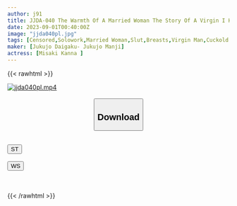 ```yaml
---
author: j91
title: JJDA-040 The Warmth Of A Married Woman The Story Of A Virgin I Had A Gentle Married Woman Take My Brush Down Kanna Misaki
date: 2023-09-01T00:40:00Z
image: "jjda040pl.jpg"
tags: [Censored,Solowork,Married Woman,Slut,Breasts,Virgin Man,Cuckold	 ]
maker: [Jukujo Daigaku- Jukujo Manji]
actress: [Misaki Kanna ]
---
```



{{< rawhtml >}}

<div class="video" data-videoid="yr1LYWWGqwH1LM2">
    <a href="javascript:;">
        <img src="https://my.j91.asia/posts/jjda040pl/jjda040pl.jpg" width="WIDTH" height="HEIGHT" alt="jjda040pl.mp4" loading="lazy">
    </a>
</div>

<script type="text/javascript" src="https://j91.asia/asset/on-demand-st.js"></script>

<br>
  <link rel="stylesheet" href="https://j91.asia/asset/bs5.css">
  
  <center>
  <button class="btn btn-primary" type="button" data-bs-toggle="collapse" data-bs-target=".multi-collapse" aria-expanded="false" aria-controls="multiCollapseExample1 multiCollapseExample2"><h2>Download</h2></button></center>
</p>
<div class="row">
  <div class="col">
    <div class="collapse multi-collapse" id="multiCollapseExample1">
      <div class="card card-body">
	      	      <br>
<div class="buttons">  
<a href="https://streamtape.to/v/yr1LYWWGqwH1LM2"><button class="btn-hover color-3"><i class="fa fa-download"></i> ST</button></a></div>
    </div>
  </div>
</div>
  <div class="col">
    <div class="collapse multi-collapse" id="multiCollapseExample2">
      <div class="card card-body">
	      <br>
<div class="buttons">
    <a href="https://wolfstream.tv/0ifoovoi8llj"><button class="btn-hover color-9"><i class="fa fa-download"></i> WS</button></a></div>
<br><br>
      </div>
    </div>
  </div>
</div>

{{< /rawhtml >}}
